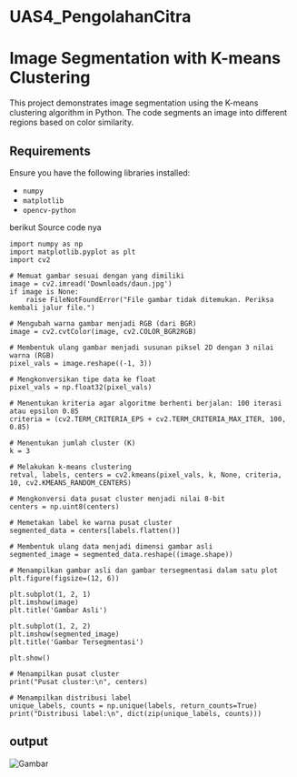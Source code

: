 # UAS4_PengolahanCitra

# Image Segmentation with K-means Clustering

This project demonstrates image segmentation using the K-means clustering algorithm in Python. The code segments an image into different regions based on color similarity.

## Requirements

Ensure you have the following libraries installed:

- `numpy`
- `matplotlib`
- `opencv-python`

berikut Source code nya

```
import numpy as np
import matplotlib.pyplot as plt
import cv2

# Memuat gambar sesuai dengan yang dimiliki
image = cv2.imread('Downloads/daun.jpg')
if image is None:
    raise FileNotFoundError("File gambar tidak ditemukan. Periksa kembali jalur file.")

# Mengubah warna gambar menjadi RGB (dari BGR)
image = cv2.cvtColor(image, cv2.COLOR_BGR2RGB)

# Membentuk ulang gambar menjadi susunan piksel 2D dengan 3 nilai warna (RGB)
pixel_vals = image.reshape((-1, 3))

# Mengkonversikan tipe data ke float
pixel_vals = np.float32(pixel_vals)

# Menentukan kriteria agar algoritme berhenti berjalan: 100 iterasi atau epsilon 0.85
criteria = (cv2.TERM_CRITERIA_EPS + cv2.TERM_CRITERIA_MAX_ITER, 100, 0.85)

# Menentukan jumlah cluster (K)
k = 3

# Melakukan k-means clustering
retval, labels, centers = cv2.kmeans(pixel_vals, k, None, criteria, 10, cv2.KMEANS_RANDOM_CENTERS)

# Mengkonversi data pusat cluster menjadi nilai 8-bit
centers = np.uint8(centers)

# Memetakan label ke warna pusat cluster
segmented_data = centers[labels.flatten()]

# Membentuk ulang data menjadi dimensi gambar asli
segmented_image = segmented_data.reshape((image.shape))

# Menampilkan gambar asli dan gambar tersegmentasi dalam satu plot
plt.figure(figsize=(12, 6))

plt.subplot(1, 2, 1)
plt.imshow(image)
plt.title('Gambar Asli')

plt.subplot(1, 2, 2)
plt.imshow(segmented_image)
plt.title('Gambar Tersegmentasi')

plt.show()

# Menampilkan pusat cluster
print("Pusat cluster:\n", centers)

# Menampilkan distribusi label
unique_labels, counts = np.unique(labels, return_counts=True)
print("Distribusi label:\n", dict(zip(unique_labels, counts)))
```

## output
![Gambar](img/daun.jpeg)

